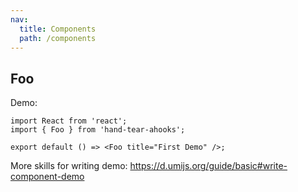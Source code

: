 ```yaml
---
nav:
  title: Components
  path: /components
---
```


## Foo

Demo:

```tsx
import React from 'react';
import { Foo } from 'hand-tear-ahooks';

export default () => <Foo title="First Demo" />;
```

More skills for writing demo: https://d.umijs.org/guide/basic#write-component-demo
